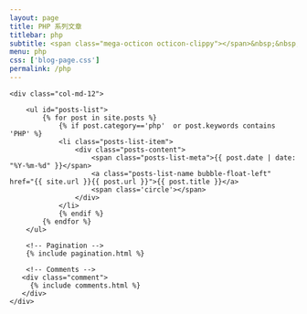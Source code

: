 ```yaml
---
layout: page
title: PHP 系列文章
titlebar: php
subtitle: <span class="mega-octicon octicon-clippy"></span>&nbsp;&nbsp; PHP 学习教程系列文章
menu: php 
css: ['blog-page.css']
permalink: /php
---
```


<div class="row">

    <div class="col-md-12">

        <ul id="posts-list">
            {% for post in site.posts %}
                {% if post.category=='php'  or post.keywords contains 'PHP' %}
                <li class="posts-list-item">
                    <div class="posts-content">
                        <span class="posts-list-meta">{{ post.date | date: "%Y-%m-%d" }}</span>
                        <a class="posts-list-name bubble-float-left" href="{{ site.url }}{{ post.url }}">{{ post.title }}</a>
                        <span class='circle'></span>
                    </div>
                </li>
                {% endif %}
            {% endfor %}
        </ul> 

        <!-- Pagination -->
        {% include pagination.html %}

        <!-- Comments -->
       <div class="comment">
         {% include comments.html %}
       </div>
    </div>

</div>
<script>
    $(document).ready(function(){

        // Enable bootstrap tooltip
        $("body").tooltip({ selector: '[data-toggle=tooltip]' });

    });
</script>